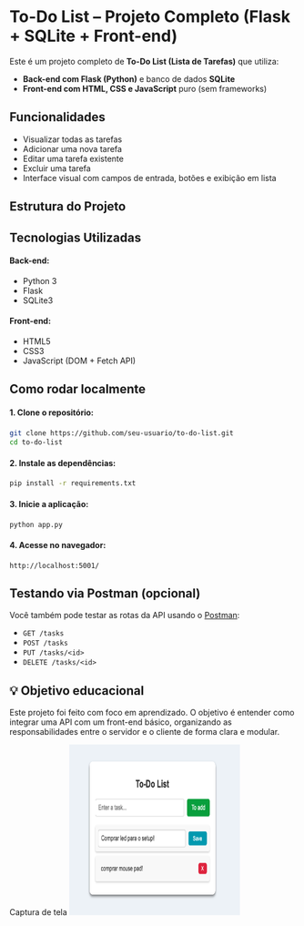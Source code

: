 
#  To-Do List – Projeto Completo (Flask + SQLite + Front-end)

Este é um projeto completo de **To-Do List (Lista de Tarefas)** que utiliza:

-  **Back-end com Flask (Python)** e banco de dados **SQLite**
-  **Front-end com HTML, CSS e JavaScript** puro (sem frameworks)

##  Funcionalidades

- Visualizar todas as tarefas
- Adicionar uma nova tarefa
- Editar uma tarefa existente
- Excluir uma tarefa
- Interface visual com campos de entrada, botões e exibição em lista

##  Estrutura do Projeto

##  Tecnologias Utilizadas

#### Back-end:
- Python 3
- Flask
- SQLite3

#### Front-end:
- HTML5
- CSS3
- JavaScript (DOM + Fetch API)

##  Como rodar localmente

#### 1. Clone o repositório:

```bash
git clone https://github.com/seu-usuario/to-do-list.git
cd to-do-list
````

#### 2. Instale as dependências:

```bash
pip install -r requirements.txt
```

#### 3. Inicie a aplicação:

```bash
python app.py
```

#### 4. Acesse no navegador:

```
http://localhost:5001/
```

##  Testando via Postman (opcional)

Você também pode testar as rotas da API usando o [Postman](https://www.postman.com/):

* `GET /tasks`
* `POST /tasks`
* `PUT /tasks/<id>`
* `DELETE /tasks/<id>`

## 💡 Objetivo educacional

Este projeto foi feito com foco em aprendizado. O objetivo é entender como integrar uma API com um front-end básico, organizando as responsabilidades entre o servidor e o cliente de forma clara e modular.

Captura de tela
<img src="https://github.com/LuizFelipeCouto/Todo-list/blob/main/app%20image.png" width="300px" height="300px"/>
